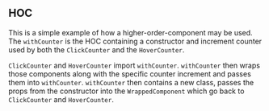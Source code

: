 ## HOC

This is a simple example of how a higher-order-component may be used.  The ```withCounter``` is the HOC containing a constructor and increment counter used by both the ```ClickCounter``` and the ```HoverCounter```.       


```ClickCounter``` and ```HoverCounter``` import ```withCounter```.  ```withCounter``` then wraps those components along with the specific counter increment and passes them into ```withCounter```.  ```withCounter``` then contains a new class, passes the props from the constructor into the ```WrappedComponent``` which go back to ```ClickCounter``` and ```HoverCounter```.